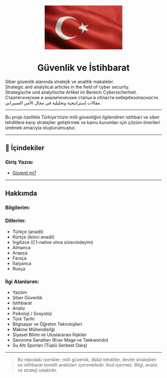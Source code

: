 <p align="center">
  <img src="turk-bayragi.jpg" alt="Türk Bayrağı" width="250"/>
</p>

<h1 align="center"> Güvenlik ve İstihbarat</h1>




Siber güvenlik alanında stratejik ve analitik makaleler.  
Strategic and analytical articles in the field of cyber security.  
Strategische und analytische Artikel im Bereich Cybersicherheit.  
Стратегические и аналитические статьи в области кибербезопасности.  
مقالات إستراتيجية وتحليلية في مجال الأمن السيبراني.

---

Bu proje özellikle Türkiye’mizin milli güvenliğini ilgilendiren istihbari ve siber tehditlere karşı stratejiler geliştirmek ve kamu kurumları için çözüm önerileri üretmek amacıyla oluşturulmuştur.

---

## 📂 İçindekiler

### Giriş Yazısı
- [Güvenli mi?](giris-yazisi.md)

---

## Hakkımda

### Bilgilerim:


### Dillerim:
- Türkçe (anadil)  
- Kürtçe (ikinci anadil)
- İngilizce (C1-native olma sürecindeyim)
- Almanca  
- Arapça  
- Farsça  
- İtalyanca  
- Rusça  

### İlgi Alanlarım:
- Yazılım  
- Siber Güvenlik  
- İstihbarat  
- Analiz  
- Psikoloji / Sosyoloji  
- Türk Tarihi  
- Bilgisayar ve Öğretim Teknolojileri  
- Makine Mühendisliği  
- Siyaset Bilimi ve Uluslararası İlişkiler  
- Savunma Sanatları (Krav Maga ve Taekwondo)  
- Su Altı Sporları (Tüplü Serbest Dalış)

---

> Bu repodaki içerikler; milli güvenlik, dijital tehditler, devlet stratejileri ve istihbarat temelli analizleri içermektedir. Kod içermez. Bilgi, analiz ve strateji odaklıdır.
